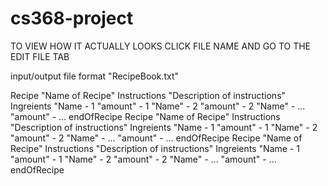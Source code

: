 # cs368-project

TO VIEW HOW IT ACTUALLY LOOKS CLICK FILE NAME AND GO TO THE EDIT FILE TAB

input/output file format "RecipeBook.txt"

Recipe
"Name of Recipe"
Instructions
"Description of instructions"
Ingreients
"Name - 1
"amount" - 1
"Name" - 2
"amount" - 2
"Name" - ...
"amount" - ...
endOfRecipe
Recipe
"Name of Recipe"
Instructions
"Description of instructions"
Ingreients
"Name - 1
"amount" - 1
"Name" - 2
"amount" - 2
"Name" - ...
"amount" - ...
endOfRecipe
Recipe
"Name of Recipe"
Instructions
"Description of instructions"
Ingreients
"Name - 1
"amount" - 1
"Name" - 2
"amount" - 2
"Name" - ...
"amount" - ...
endOfRecipe

